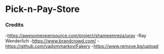 #  Pick-n-Pay-Store



### Credits
-https://awesomeopensource.com/project/shameemreza/uray
-Ray Wenderlich
-https://www.brandcrowd.com/
-https://github.com/vadymmarkov/Fakery
-https://www.remove.bg/upload


